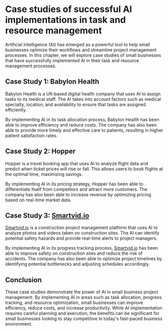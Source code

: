 Case studies of successful AI implementations in task and resource management
=========================================================================================================================================================

Artificial Intelligence (AI) has emerged as a powerful tool to help small businesses optimize their workflows and streamline project management processes. In this chapter, we will explore case studies of small businesses that have successfully implemented AI in their task and resource management processes.

Case Study 1: Babylon Health
----------------------------

Babylon Health is a UK-based digital health company that uses AI to assign tasks to its medical staff. The AI takes into account factors such as medical specialty, location, and availability to ensure that tasks are assigned efficiently.

By implementing AI in its task allocation process, Babylon Health has been able to improve efficiency and reduce costs. The company has also been able to provide more timely and effective care to patients, resulting in higher patient satisfaction rates.

Case Study 2: Hopper
--------------------

Hopper is a travel booking app that uses AI to analyze flight data and predict when ticket prices will rise or fall. This allows users to book flights at the optimal time, maximizing savings.

By implementing AI in its pricing strategy, Hopper has been able to differentiate itself from competitors and attract more customers. The company has also been able to increase revenue by optimizing pricing based on real-time market data.

Case Study 3: [Smartvid.io](http://Smartvid.io)
-----------------------------------------------

[Smartvid.io](http://Smartvid.io) is a construction project management platform that uses AI to analyze photos and videos taken on construction sites. The AI can identify potential safety hazards and provide real-time alerts to project managers.

By implementing AI in its progress tracking process, [Smartvid.io](http://Smartvid.io) has been able to improve safety on construction sites and reduce the risk of accidents. The company has also been able to optimize project timelines by identifying potential bottlenecks and adjusting schedules accordingly.

Conclusion
----------

These case studies demonstrate the power of AI in small business project management. By implementing AI in areas such as task allocation, progress tracking, and resource optimization, small businesses can improve efficiency, reduce costs, and increase productivity. While AI implementation requires careful planning and execution, the benefits can be significant for small businesses looking to stay competitive in today's fast-paced business environment.


